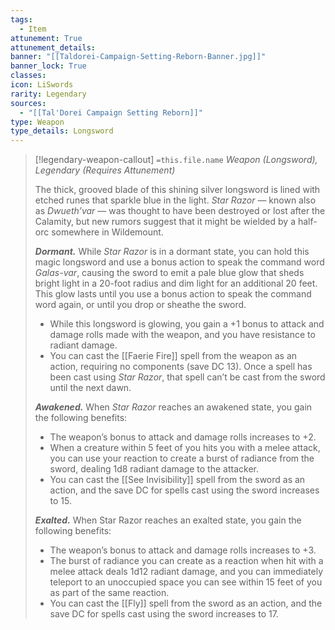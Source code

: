 ```yaml
---
tags:
  - Item
attunement: True
attunement_details: 
banner: "[[Taldorei-Campaign-Setting-Reborn-Banner.jpg]]"
banner_lock: True
classes:
icon: LiSwords
rarity: Legendary
sources:
  - "[[Tal'Dorei Campaign Setting Reborn]]"
type: Weapon
type_details: Longsword
---
```

>[!legendary-weapon-callout] `=this.file.name`
>*Weapon (Longsword), Legendary (Requires Attunement)*
>
>The thick, grooved blade of this shining silver longsword is lined with etched runes that sparkle blue in the light. *Star Razor* — known also as *Dwueth’var* — was thought to have been destroyed or lost after the Calamity, but new rumors suggest that it might be wielded by a half-orc somewhere in Wildemount.
>
>***Dormant.*** While *Star Razor* is in a dormant state, you can hold this magic longsword and use a bonus action to speak the command word *Galas-var*, causing the sword to emit a pale blue glow that sheds bright light in a 20-foot radius and dim light for an additional 20 feet. This glow lasts until you use a bonus action to speak the command word again, or until you drop or sheathe the sword.
>
>* While this longsword is glowing, you gain a +1 bonus to attack and damage rolls made with the weapon, and you have resistance to radiant damage.
>* You can cast the [[Faerie Fire]] spell from the weapon as an action, requiring no components (save DC 13). Once a spell has been cast using *Star Razor*, that spell can’t be cast from the sword until the next dawn.
>
>***Awakened.*** When *Star Razor* reaches an awakened state, you gain the following benefits:
>
>* The weapon’s bonus to attack and damage rolls increases to +2.
>* When a creature within 5 feet of you hits you with a melee attack, you can use your reaction to create a burst of radiance from the sword, dealing 1d8 radiant damage to the attacker.
>* You can cast the [[See Invisibility]] spell from the sword as an action, and the save DC for spells cast using the sword increases to 15.
>
>***Exalted.*** When Star Razor reaches an exalted state, you gain the following benefits:
>
>* The weapon’s bonus to attack and damage rolls increases to +3.
>* The burst of radiance you can create as a reaction when hit with a melee attack deals 1d12 radiant damage, and you can immediately teleport to an unoccupied space you can see within 15 feet of you as part of the same reaction.
>* You can cast the [[Fly]] spell from the sword as an action, and the save DC for spells cast using the sword increases to 17.
>
>
